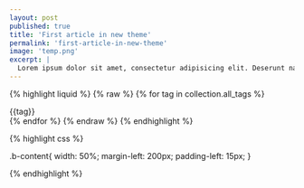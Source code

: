 ```yaml
---
layout: post
published: true
title: 'First article in new theme'
permalink: 'first-article-in-new-theme'
image: 'temp.png'
excerpt: |
  Lorem ipsum dolor sit amet, consectetur adipisicing elit. Deserunt nam illo repellendus non quisquam, quis voluptatem asperiores enim. Consectetur reiciendis mollitia ut rem velit voluptatibus quam nesciunt natus sequi labore.
---
```


{% highlight liquid  %}
{% raw %}
  {% for tag in collection.all_tags %}
    <div class="b-tag">
      {{tag}}
    </div>
  {% endfor %}
{% endraw %}
{% endhighlight %} 

{% highlight css %}
  
  .b-content{ 
    width: 50%;
    margin-left: 200px;
    padding-left: 15px;
  }

{% endhighlight %}